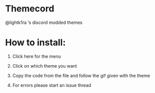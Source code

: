 # Themecord
@lightk1ra ‘s discord modded themes

# How to install:

1. Click here for the menu

2. Click on which theme you want

3. Copy the code from the file and follow the gif given with the theme

4. For errors please start an issue thread
